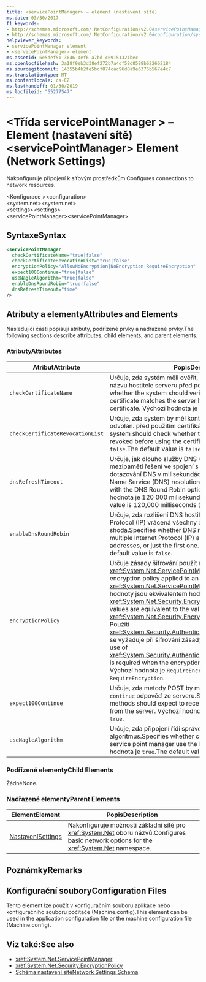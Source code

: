 ```yaml
---
title: <servicePointManager> – element (nastavení sítě)
ms.date: 03/30/2017
f1_keywords:
- http://schemas.microsoft.com/.NetConfiguration/v2.0#servicePointManager
- http://schemas.microsoft.com/.NetConfiguration/v2.0#configuration/system.net/settings/servicePointManager
helpviewer_keywords:
- servicePointManager element
- <servicePointManager> element
ms.assetid: 6e5def51-3646-4ef6-a7bd-c69151321bec
ms.openlocfilehash: 3a18f9eb3d38ef272b7a4df58d8588b622662184
ms.sourcegitcommit: 14355b4b2fe5bcf874cac96d0a9e6376b567e4c7
ms.translationtype: MT
ms.contentlocale: cs-CZ
ms.lasthandoff: 01/30/2019
ms.locfileid: "55277547"
---
```

# <a name="servicepointmanager-element-network-settings"></a><span data-ttu-id="80345-102">\<Třída servicePointManager > – Element (nastavení sítě)</span><span class="sxs-lookup"><span data-stu-id="80345-102">\<servicePointManager> Element (Network Settings)</span></span>
<span data-ttu-id="80345-103">Nakonfiguruje připojení k síťovým prostředkům.</span><span class="sxs-lookup"><span data-stu-id="80345-103">Configures connections to network resources.</span></span>  
  
 <span data-ttu-id="80345-104">\<Konfigurace ></span><span class="sxs-lookup"><span data-stu-id="80345-104">\<configuration></span></span>  
<span data-ttu-id="80345-105">\<system.net></span><span class="sxs-lookup"><span data-stu-id="80345-105">\<system.net></span></span>  
<span data-ttu-id="80345-106">\<settings></span><span class="sxs-lookup"><span data-stu-id="80345-106">\<settings></span></span>  
<span data-ttu-id="80345-107">\<servicePointManager></span><span class="sxs-lookup"><span data-stu-id="80345-107">\<servicePointManager></span></span>  
  
## <a name="syntax"></a><span data-ttu-id="80345-108">Syntaxe</span><span class="sxs-lookup"><span data-stu-id="80345-108">Syntax</span></span>  
  
```xml  
<servicePointManager  
  checkCertificateName="true|false"  
  checkCertificateRevocationList="true|false"  
  encryptionPolicy="AllowNoEncryption|NoEncryption|RequireEncryption"  
  expect100Continue="true|false"  
  useNagleAlgorithm="true|false"  
  enableDnsRoundRobin="true|false"  
  dnsRefreshTimeout="time"  
/>  
```  
  
## <a name="attributes-and-elements"></a><span data-ttu-id="80345-109">Atributy a elementy</span><span class="sxs-lookup"><span data-stu-id="80345-109">Attributes and Elements</span></span>  
 <span data-ttu-id="80345-110">Následující části popisují atributy, podřízené prvky a nadřazené prvky.</span><span class="sxs-lookup"><span data-stu-id="80345-110">The following sections describe attributes, child elements, and parent elements.</span></span>  
  
### <a name="attributes"></a><span data-ttu-id="80345-111">Atributy</span><span class="sxs-lookup"><span data-stu-id="80345-111">Attributes</span></span>  
  
|<span data-ttu-id="80345-112">**Atribut**</span><span class="sxs-lookup"><span data-stu-id="80345-112">**Attribute**</span></span>|<span data-ttu-id="80345-113">**Popis**</span><span class="sxs-lookup"><span data-stu-id="80345-113">**Description**</span></span>|  
|-------------------|---------------------|  
|`checkCertificateName`|<span data-ttu-id="80345-114">Určuje, zda systém měli ověřit, název certifikátu odpovídá názvu hostitele serveru před použitím certifikátu.</span><span class="sxs-lookup"><span data-stu-id="80345-114">Specifies whether the system should verify that the name on the certificate matches the server host name before using the certificate.</span></span> <span data-ttu-id="80345-115">Výchozí hodnota je `true`.</span><span class="sxs-lookup"><span data-stu-id="80345-115">The default value is `true`.</span></span>|  
|`checkCertificateRevocationList`|<span data-ttu-id="80345-116">Určuje, zda systém by měl kontrolovat, jestli certifikát byl odvolán. před použitím certifikátu.</span><span class="sxs-lookup"><span data-stu-id="80345-116">Specifies whether the system should check whether the certificate has been revoked before using the certificate.</span></span> <span data-ttu-id="80345-117">Výchozí hodnota je `false`.</span><span class="sxs-lookup"><span data-stu-id="80345-117">The default value is `false`.</span></span>|  
|`dnsRefreshTimeout`|<span data-ttu-id="80345-118">Určuje, jak dlouho služby DNS (Domain Name) jsou uložené v mezipaměti řešení ve spojení s parametrem kruhové dotazování DNS v milisekundách.</span><span class="sxs-lookup"><span data-stu-id="80345-118">Specifies how long Domain Name Service (DNS) resolutions are cached in conjunction with the DNS Round Robin option, in milliseconds.</span></span> <span data-ttu-id="80345-119">Výchozí hodnota je 120 000 milisekund (dvě minuty).</span><span class="sxs-lookup"><span data-stu-id="80345-119">The default value is 120,000 milliseconds (two minutes).</span></span>|  
|`enableDnsRoundRobin`|<span data-ttu-id="80345-120">Určuje, zda rozlišení DNS hostitele názvy s více adres Internet Protocol (IP) vrácená všechny adresy, nebo jenom první shoda.</span><span class="sxs-lookup"><span data-stu-id="80345-120">Specifies whether DNS resolutions of host names with multiple Internet Protocol (IP) addresses return all the addresses, or just the first one.</span></span> <span data-ttu-id="80345-121">Výchozí hodnota je `false`.</span><span class="sxs-lookup"><span data-stu-id="80345-121">The default value is `false`.</span></span>|  
|`encryptionPolicy`|<span data-ttu-id="80345-122">Určuje zásady šifrování použít relaci protokolu SSL/TLS na <xref:System.Net.ServicePointManager> instance.</span><span class="sxs-lookup"><span data-stu-id="80345-122">Specifies the encryption policy applied to an SSL/TLS session on a <xref:System.Net.ServicePointManager> instance.</span></span> <span data-ttu-id="80345-123">Možné hodnoty jsou ekvivalentem hodnoty <xref:System.Net.Security.EncryptionPolicy> výčtu.</span><span class="sxs-lookup"><span data-stu-id="80345-123">The possible values are equivalent to the values for the <xref:System.Net.Security.EncryptionPolicy> enumeration.</span></span> <span data-ttu-id="80345-124">Použití <xref:System.Security.Authentication.CipherAlgorithmType.Null> se vyžaduje při šifrování zásady nastavíte `NoEncryption`.</span><span class="sxs-lookup"><span data-stu-id="80345-124">The use of <xref:System.Security.Authentication.CipherAlgorithmType.Null> is required when the encryption policy is set to `NoEncryption`.</span></span> <span data-ttu-id="80345-125">Výchozí hodnota je `RequireEncryption`.</span><span class="sxs-lookup"><span data-stu-id="80345-125">The default value is `RequireEncryption`.</span></span>|  
|`expect100Continue`|<span data-ttu-id="80345-126">Určuje, zda metody POST by měla by se měl zobrazit `100-continue` odpověď ze serveru.</span><span class="sxs-lookup"><span data-stu-id="80345-126">Specifies whether POST methods should expect to receive a `100-continue` response from the server.</span></span> <span data-ttu-id="80345-127">Výchozí hodnota je `true`.</span><span class="sxs-lookup"><span data-stu-id="80345-127">The default value is `true`.</span></span>|  
|`useNagleAlgorithm`|<span data-ttu-id="80345-128">Určuje, zda připojení řídí správce bodu služby používat Nagle algoritmus.</span><span class="sxs-lookup"><span data-stu-id="80345-128">Specifies whether connections controlled by the service point manager use the Nagle algorithm.</span></span> <span data-ttu-id="80345-129">Výchozí hodnota je `true`.</span><span class="sxs-lookup"><span data-stu-id="80345-129">The default value is `true`.</span></span>|  
  
### <a name="child-elements"></a><span data-ttu-id="80345-130">Podřízené elementy</span><span class="sxs-lookup"><span data-stu-id="80345-130">Child Elements</span></span>  
 <span data-ttu-id="80345-131">Žádné</span><span class="sxs-lookup"><span data-stu-id="80345-131">None.</span></span>  
  
### <a name="parent-elements"></a><span data-ttu-id="80345-132">Nadřazené elementy</span><span class="sxs-lookup"><span data-stu-id="80345-132">Parent Elements</span></span>  
  
|<span data-ttu-id="80345-133">**Element**</span><span class="sxs-lookup"><span data-stu-id="80345-133">**Element**</span></span>|<span data-ttu-id="80345-134">**Popis**</span><span class="sxs-lookup"><span data-stu-id="80345-134">**Description**</span></span>|  
|-----------------|---------------------|  
|[<span data-ttu-id="80345-135">Nastavení</span><span class="sxs-lookup"><span data-stu-id="80345-135">Settings</span></span>](../../../../../docs/framework/configure-apps/file-schema/network/settings-element-network-settings.md)|<span data-ttu-id="80345-136">Nakonfiguruje možnosti základní sítě pro <xref:System.Net> oboru názvů.</span><span class="sxs-lookup"><span data-stu-id="80345-136">Configures basic network options for the <xref:System.Net> namespace.</span></span>|  
  
## <a name="remarks"></a><span data-ttu-id="80345-137">Poznámky</span><span class="sxs-lookup"><span data-stu-id="80345-137">Remarks</span></span>  
  
## <a name="configuration-files"></a><span data-ttu-id="80345-138">Konfigurační soubory</span><span class="sxs-lookup"><span data-stu-id="80345-138">Configuration Files</span></span>  
 <span data-ttu-id="80345-139">Tento element lze použít v konfiguračním souboru aplikace nebo konfiguračního souboru počítače (Machine.config).</span><span class="sxs-lookup"><span data-stu-id="80345-139">This element can be used in the application configuration file or the machine configuration file (Machine.config).</span></span>  
  
## <a name="see-also"></a><span data-ttu-id="80345-140">Viz také:</span><span class="sxs-lookup"><span data-stu-id="80345-140">See also</span></span>
- <xref:System.Net.ServicePointManager>
- <xref:System.Net.Security.EncryptionPolicy>
- [<span data-ttu-id="80345-141">Schéma nastavení sítě</span><span class="sxs-lookup"><span data-stu-id="80345-141">Network Settings Schema</span></span>](../../../../../docs/framework/configure-apps/file-schema/network/index.md)
